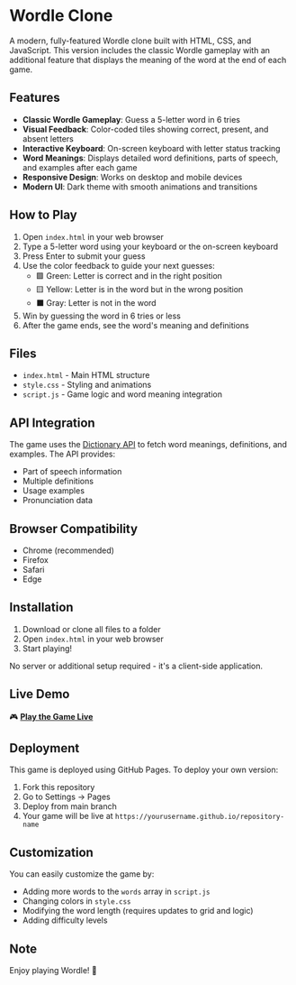 # Wordle Clone

A modern, fully-featured Wordle clone built with HTML, CSS, and JavaScript. This version includes the classic Wordle gameplay with an additional feature that displays the meaning of the word at the end of each game.

## Features

- **Classic Wordle Gameplay**: Guess a 5-letter word in 6 tries
- **Visual Feedback**: Color-coded tiles showing correct, present, and absent letters
- **Interactive Keyboard**: On-screen keyboard with letter status tracking
- **Word Meanings**: Displays detailed word definitions, parts of speech, and examples after each game
- **Responsive Design**: Works on desktop and mobile devices
- **Modern UI**: Dark theme with smooth animations and transitions

## How to Play

1. Open `index.html` in your web browser
2. Type a 5-letter word using your keyboard or the on-screen keyboard
3. Press Enter to submit your guess
4. Use the color feedback to guide your next guesses:
   - 🟩 Green: Letter is correct and in the right position
   - 🟨 Yellow: Letter is in the word but in the wrong position
   - ⬛ Gray: Letter is not in the word
5. Win by guessing the word in 6 tries or less
6. After the game ends, see the word's meaning and definitions

## Files

- `index.html` - Main HTML structure
- `style.css` - Styling and animations
- `script.js` - Game logic and word meaning integration

## API Integration

The game uses the [Dictionary API](https://dictionaryapi.dev/) to fetch word meanings, definitions, and examples. The API provides:
- Part of speech information
- Multiple definitions
- Usage examples
- Pronunciation data

## Browser Compatibility

- Chrome (recommended)
- Firefox
- Safari
- Edge

## Installation

1. Download or clone all files to a folder
2. Open `index.html` in your web browser
3. Start playing!

No server or additional setup required - it's a client-side application.

## Live Demo

🎮 **[Play the Game Live](https://yourusername.github.io/your-repo-name)** 

## Deployment

This game is deployed using GitHub Pages. To deploy your own version:
1. Fork this repository
2. Go to Settings → Pages
3. Deploy from main branch
4. Your game will be live at `https://yourusername.github.io/repository-name`

## Customization

You can easily customize the game by:
- Adding more words to the `words` array in `script.js`
- Changing colors in `style.css`
- Modifying the word length (requires updates to grid and logic)
- Adding difficulty levels

## Note

Enjoy playing Wordle! 🎯
